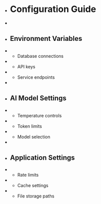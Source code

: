 + # Configuration Guide
+ 
+ ## Environment Variables
+ - Database connections
+ - API keys
+ - Service endpoints
+ 
+ ## AI Model Settings
+ - Temperature controls
+ - Token limits
+ - Model selection
+ 
+ ## Application Settings
+ - Rate limits
+ - Cache settings
+ - File storage paths 